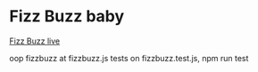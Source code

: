 # Fizz Buzz baby

[Fizz Buzz live](https://daliborkoenig.github.io/fizz-buzz/)

oop fizzbuzz at fizzbuzz.js
tests on fizzbuzz.test.js, npm run test


